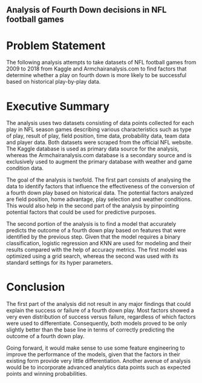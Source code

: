 
## Analysis of Fourth Down decisions in NFL football games

# Problem Statement

The following analysis attempts to take datasets of NFL football games from 2009 to 2018 from Kaggle and Armchairanalysis.com to find factors that determine whether a play on fourth down is more likely to be successful based on historical play-by-play data.


# Executive Summary

The analysis uses two datasets consisting of data points collected for each play in NFL season games describing various characteristics such as type of play, result of play, field position, time data, probability data, team data and player data. Both datasets were scraped from the official NFL website. The Kaggle database is used as primary data source for the analysis, whereas the Armchairanalysis.com database is a secondary source and is exclusively used to augment the primary database with weather and game condition data.

The goal of the analysis is twofold. The first part consists of analysing the data to identify factors that influence the effectiveness of the conversion of a fourth down play based on historical data. The potential factors analyzed are field position, home advantage, play selection and weather conditions. This would also help in the second part of the analysis by pinpointing potential factors that could be used for predictive purposes. 

The second portion of the analysis is to find a model that accurately predicts the outcome of a fourth down play based on features that were identified by the previous step. Given that the model requires a binary classification, logistic regression and KNN are used for modeling and their results compared with the help of accuracy metrics. 
The first model was optimized using a grid search, whereas the second was used with its standard settings for its hyper parameters.

# Conclusion

The first part of the analysis did not result in any major findings that could explain the success or failure of a fourth down play. Most factors showed a very even distribution of success versus failure, regardless of which factors were used to differentiate. Consequently, both models proved to be only slightly better than the base line in terms of correctly predicting the outcome of a fourth down play. 

Going forward, it would make sense to use some feature engineering to improve the performance of the models, given that the factors in their existing form provide very little differentiation. Another avenue of analysis would be to incorporate advanced analytics data points such as expected points and winning probabilities.
